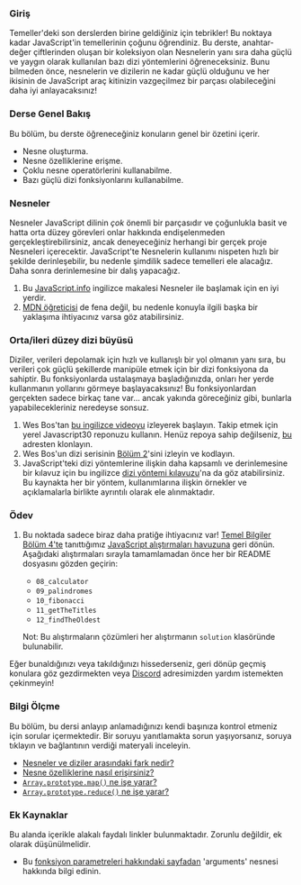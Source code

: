 ### Giriş

Temeller'deki son derslerden birine geldiğiniz için tebrikler! Bu noktaya kadar JavaScript'in temellerinin çoğunu öğrendiniz. Bu derste, anahtar-değer çiftlerinden oluşan bir koleksiyon olan Nesnelerin yanı sıra daha güçlü ve yaygın olarak kullanılan bazı dizi yöntemlerini öğreneceksiniz. Bunu bilmeden önce, nesnelerin ve dizilerin ne kadar güçlü olduğunu ve her ikisinin de JavaScript araç kitinizin vazgeçilmez bir parçası olabileceğini daha iyi anlayacaksınız!

### Derse Genel Bakış

Bu bölüm, bu derste öğreneceğiniz konuların genel bir özetini içerir.

* Nesne oluşturma.
* Nesne özelliklerine erişme.
* Çoklu nesne operatörlerini kullanabilme.
* Bazı güçlü dizi fonksiyonlarını kullanabilme.

### Nesneler

Nesneler JavaScript dilinin _çok_ önemli bir parçasıdır ve çoğunlukla basit ve hatta orta düzey görevleri onlar hakkında endişelenmeden gerçekleştirebilirsiniz, ancak deneyeceğiniz herhangi bir gerçek proje Nesneleri içerecektir.  JavaScript'te Nesnelerin kullanımı nispeten hızlı bir şekilde derinleşebilir, bu nedenle şimdilik sadece temelleri ele alacağız.  Daha sonra derinlemesine bir dalış yapacağız.

1. Bu [JavaScript.info](https://javascript.info/object) ingilizce makalesi Nesneler ile başlamak için en iyi yerdir.
2. [MDN öğreticisi](https://developer.mozilla.org/en-US/docs/Learn/JavaScript/Objects/Basics) de fena değil, bu nedenle konuyla ilgili başka bir yaklaşıma ihtiyacınız varsa göz atabilirsiniz.

### Orta/ileri düzey dizi büyüsü

Diziler, verileri depolamak için hızlı ve kullanışlı bir yol olmanın yanı sıra, bu verileri çok güçlü şekillerde manipüle etmek için bir dizi fonksiyona da sahiptir.  Bu fonksiyonlarda ustalaşmaya başladığınızda, onları her yerde kullanmanın yollarını görmeye başlayacaksınız! Bu fonksiyonlardan gerçekten sadece birkaç tane var... ancak yakında göreceğiniz gibi, bunlarla yapabilecekleriniz neredeyse sonsuz.

1. Wes Bos'tan [bu ingilizce videoyu](https://www.youtube.com/watch?v=HB1ZC7czKRs) izleyerek başlayın. Takip etmek için yerel Javascript30 reponuzu kullanın. Henüz repoya sahip değilseniz, [bu](https://github.com/wesbos/JavaScript30) adresten klonlayın.
2. Wes Bos'un dizi serisinin [Bölüm 2](https://www.youtube.com/watch?v=QNmRfyNg1lw)'sini izleyin ve kodlayın.
3. JavaScript'teki dizi yöntemlerine ilişkin daha kapsamlı ve derinlemesine bir kılavuz için bu ingilizce [dizi yöntemi kılavuzu](https://javascript.info/array-methods)'na da göz atabilirsiniz. Bu kaynakta her bir yöntem, kullanımlarına ilişkin örnekler ve açıklamalarla birlikte ayrıntılı olarak ele alınmaktadır.

### Ödev

<div class="lesson-content__panel" markdown="1">

1. Bu noktada sadece biraz daha pratiğe ihtiyacınız var! [Temel Bilgiler Bölüm 4'te](https://www.theodinproject.com/lessons/foundations-fundamentals-part-4) tanıttığımız [JavaScript alıştırmaları havuzuna](https://github.com/TheOdinProject/javascript-exercises) geri dönün. Aşağıdaki alıştırmaları sırayla tamamlamadan önce her bir README dosyasını gözden geçirin:
    - `08_calculator`
    - `09_palindromes`
    - `10_fibonacci`
    - `11_getTheTitles`
    - `12_findTheOldest`

    Not: Bu alıştırmaların çözümleri her alıştırmanın `solution` klasöründe bulunabilir.

Eğer bunaldığınızı veya takıldığınızı hissederseniz, geri dönüp geçmiş konulara göz gezdirmekten veya [Discord](https://discord.gg/fbFCkYabZB) adresimizden yardım istemekten çekinmeyin!

</div>

### Bilgi Ölçme

Bu bölüm, bu dersi anlayıp anlamadığınızı kendi başınıza kontrol etmeniz için sorular içermektedir. Bir soruyu yanıtlamakta sorun yaşıyorsanız, soruya tıklayın ve bağlantının verdiği materyali inceleyin.

* [Nesneler ve diziler arasındaki fark nedir?](https://javascript.info/object#summary)
* [Nesne özelliklerine nasıl erişirsiniz?](https://developer.mozilla.org/en-US/docs/Learn/JavaScript/Objects/Basics#bracket_notation)
* [`Array.prototype.map()` ne işe yarar?](https://www.youtube.com/watch?v=HB1ZC7czKRs&t=233s)
* [`Array.prototype.reduce()` ne işe yarar?](https://youtu.be/HB1ZC7czKRs?t=467)

### Ek Kaynaklar

Bu alanda içerikle alakalı faydalı linkler bulunmaktadır. Zorunlu değildir, ek olarak düşünülmelidir.

* Bu [fonksiyon parametreleri hakkındaki sayfadan](https://www.w3schools.com/js/js_function_parameters.asp) 'arguments' nesnesi hakkında bilgi edinin.
